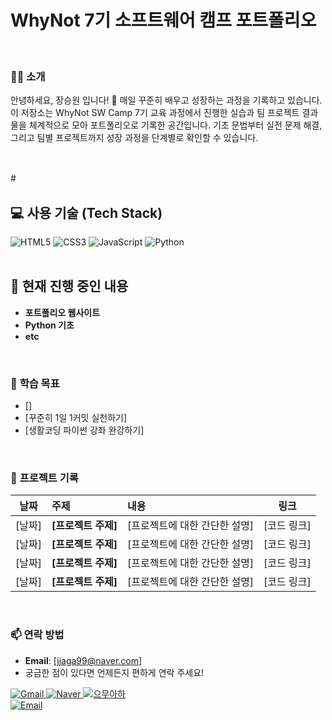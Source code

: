 # WhyNot 7기 소프트웨어 캠프 포트폴리오

<br>

### 🙋‍♂️ **소개**
안녕하세요, 장승원 입니다! 🌱 매일 꾸준히 배우고 성장하는 과정을 기록하고 있습니다.
이 저장소는 WhyNot SW Camp 7기 교육 과정에서 진행한 실습과 팀 프로젝트 결과물을 체계적으로 모아 포트폴리오로 기록한 공간입니다. 
기초 문법부터 실전 문제 해결, 그리고 팀별 프로젝트까지 성장 과정을 단계별로 확인할 수 있습니다.

<br>

#ㅤ

## 💻 사용 기술 (Tech Stack)

<div align="left">
  <img src="https://img.shields.io/badge/HTML5-E34F26?style=for-the-badge&logo=html5&logoColor=white" alt="HTML5"/>
  <img src="https://img.shields.io/badge/CSS3-1572B6?style=for-the-badge&logo=css3&logoColor=white" alt="CSS3"/>
  <img src="https://img.shields.io/badge/JavaScript-F7DF1E?style=for-the-badge&logo=javascript&logoColor=black" alt="JavaScript"/>
  <img src="https://img.shields.io/badge/Python-3776AB?style=for-the-badge&logo=python&logoColor=white" alt="Python"/>
</div>

<br>


## 🐍 **현재 진행 중인 내용**
- **포트폴리오 웹사이트**
- **Python 기초**
- **etc**

<br>


### 🎯 **학습 목표**
- []
- [꾸준히 1일 1커밋 실천하기]
- [생활코딩 파이썬 강좌 완강하기]

<br>


### 📂 **프로젝트 기록**
| 날짜 | 주제 | 내용 | 링크 |
| :---: | :--- | :--- | :---: |
| [날짜] | **[프로젝트 주제]** | [프로젝트에 대한 간단한 설명] | [코드 링크] |
| [날짜] | **[프로젝트 주제]** | [프로젝트에 대한 간단한 설명] | [코드 링크] |
| [날짜] | **[프로젝트 주제]** | [프로젝트에 대한 간단한 설명] | [코드 링크] |
| [날짜] | **[프로젝트 주제]** | [프로젝트에 대한 간단한 설명] | [코드 링크] |

<br>


### 📫 **연락 방법**
- **Email**: [jjaga99@naver.com]
- 궁금한 점이 있다면 언제든지 편하게 연락 주세요!
<div align="left">
  <a href="mailto:jjaga99@gmail.com">
    <img src="https://img.shields.io/badge/Gmail-EA4335?style=for-the-badge&logo=gmail&logoColor=white" alt="Gmail"/>
  </a>
  <a href="https://blog.naver.com/jjaga99" target="_blank">
    <img src="https://img.shields.io/badge/Naver-03C75A?style=for-the-badge&logo=naver&logoColor=white" alt="Naver"/>
  </a>
  <a href="https://www.youtube.com/your-channel" target="_blank">
    <img src="https://img.shields.io/badge/Vlog-FF0000?style=for-the-badge&logo=youtube&logoColor=white" alt="으무아하"/>
  </a>
</div>
<a href="mailto:jjaga99@naver.com">
  <img src="https://img.shields.io/badge/Email-03C75A?style=for-the-badge&logo=naver&logoColor=white" alt="Email"/>
</a>

<br>
